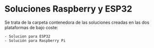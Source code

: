 # Soluciones Raspberry y ESP32

Se trata de la carpeta contenedora de las soluciones creadas en las dos plataformas de bajo coste:
    
    - Solucion para ESP32
    - Solución para Raspberry Pi
